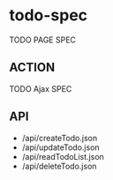 todo-spec
=========

TODO PAGE SPEC
## ACTION

TODO Ajax SPEC
## API 
- /api/createTodo.json
- /api/updateTodo.json
- /api/readTodoList.json
- /api/deleteTodo.json


